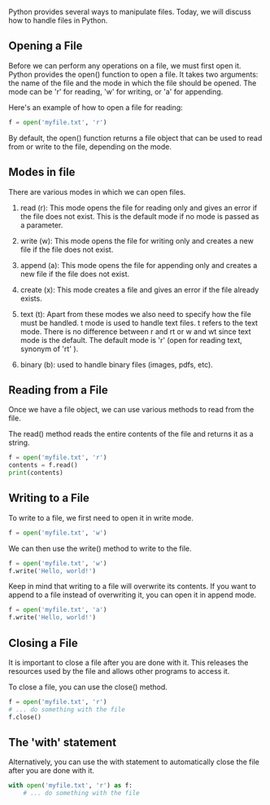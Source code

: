 
Python provides several ways to manipulate files. Today, we will discuss how to handle files in Python.
## Opening a File
Before we can perform any operations on a file, we must first open it. Python provides the open() function to open a file. It takes two arguments: the name of the file and the mode in which the file should be opened. The mode can be 'r' for reading, 'w' for writing, or 'a' for appending.

Here's an example of how to open a file for reading:
```python
f = open('myfile.txt', 'r')
```
By default, the open() function returns a file object that can be used to read from or write to the file, depending on the mode.
## Modes in file
There are various modes in which we can open files.

1. read (r): This mode opens the file for reading only and gives an error if the file does not exist. This is the default mode if no mode is passed as a parameter.
2. write (w): This mode opens the file for writing only and creates a new file if the file does not exist.
3. append (a): This mode opens the file for appending only and creates a new file if the file does not exist.
4. create (x): This mode creates a file and gives an error if the file already exists.
 
5. text (t): 
Apart from these modes we also need to specify how the file must be handled. t mode is used to handle text files. t refers to the text mode. There is no difference between r and rt or w and wt since text mode is the default. The default mode is 'r' (open for reading text, synonym of 'rt' ).
6. binary (b): used to handle binary files (images, pdfs, etc).
## Reading from a File
Once we have a file object, we can use various methods to read from the file.

The read() method reads the entire contents of the file and returns it as a string.
```python 
f = open('myfile.txt', 'r')
contents = f.read()
print(contents)
```


## Writing to a File
To write to a file, we first need to open it in write mode.
```python
f = open('myfile.txt', 'w')

```
We can then use the write() method to write to the file.
```python
f = open('myfile.txt', 'w')
f.write('Hello, world!')

```
Keep in mind that writing to a file will overwrite its contents. If you want to append to a file instead of overwriting it, you can open it in append mode.

```python 
f = open('myfile.txt', 'a')
f.write('Hello, world!')
```
## Closing a File
It is important to close a file after you are done with it. This releases the resources used by the file and allows other programs to access it.

To close a file, you can use the close() method.
```python 
f = open('myfile.txt', 'r')
# ... do something with the file
f.close()

```
## The 'with' statement
Alternatively, you can use the with statement to automatically close the file after you are done with it.

```python
with open('myfile.txt', 'r') as f:
    # ... do something with the file

```

